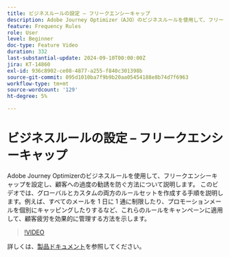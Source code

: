 ```yaml
---
title: ビジネスルールの設定 – フリークエンシーキャップ
description: Adobe Journey Optimizer（AJO）のビジネスルールを使用して、フリークエンシーキャップを設定し、顧客への過度の勧誘を防ぐ方法について説明します。 このビデオでは、グローバルとカスタムの両方のルールセットを作成する手順を説明します。例えば、すべてのメールを 1 日に 1 通に制限したり、プロモーションメールを個別にキャッピングしたりするなど、これらのルールをキャンペーンに適用して、顧客疲労を効果的に管理する方法を示します。
feature: Frequency Rules
role: User
level: Beginner
doc-type: Feature Video
duration: 332
last-substantial-update: 2024-09-10T00:00:00Z
jira: KT-14860
exl-id: 936c8902-ce08-4877-a255-f840c301398b
source-git-commit: 095d1010ba7f9b9b20aa05454188e8b74d7f6963
workflow-type: tm+mt
source-wordcount: '129'
ht-degree: 5%

---
```


# ビジネスルールの設定 – フリークエンシーキャップ

Adobe Journey Optimizerのビジネスルールを使用して、フリークエンシーキャップを設定し、顧客への過度の勧誘を防ぐ方法について説明します。 このビデオでは、グローバルとカスタムの両方のルールセットを作成する手順を説明します。例えば、すべてのメールを 1 日に 1 通に制限したり、プロモーションメールを個別にキャッピングしたりするなど、これらのルールをキャンペーンに適用して、顧客疲労を効果的に管理する方法を示します。

>[!VIDEO](https://video.tv.adobe.com/v/3433395/?learn=on)

詳しくは、[製品ドキュメント](https://experienceleague.adobe.com/ja/docs/journey-optimizer/using/configuration/frequency-rules)を参照してください。
